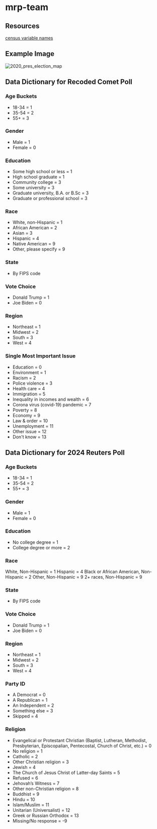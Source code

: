 # mrp-team


## Resources
[census variable 
names](https://www.census.gov/content/dam/Census/data/developers/api-user-guide/api-guide.pdf)

## Example Image
![2020_pres_election_map](https://github.com/pmench/mrp-team/assets/113058424/05628fc2-311a-428b-ab42-d956e39aba35)

## Data Dictionary for Recoded Comet Poll
### Age Buckets
- 18-34 = 1
- 35-54 = 2
- 55+ = 3

### Gender
- Male = 1
- Female = 0

### Education
- Some high school or less = 1
- High school graduate = 1
- Community college = 3
- Some university = 3
- Graduate university, B.A. or B.Sc = 3
- Graduate or professional school = 3

### Race
- White, non-Hispanic = 1
- African American = 2
- Asian = 3
- Hispanic = 4
- Native American = 9
- Other, please specify = 9

### State
- By FIPS code

### Vote Choice
- Donald Trump = 1
- Joe Biden = 0

### Region
- Northeast = 1
- Midwest = 2
- South = 3
- West = 4

### Single Most Important Issue
- Education = 0
- Environment = 1
- Racism = 2
- Police violence = 3
- Health care = 4
- Immigration = 5
- Inequality in incomes and wealth = 6
- Corona virus (covid-19) pandemic = 7
- Poverty = 8
- Economy = 9
- Law & order = 10 
- Unemployment = 11
- Other issue = 12
- Don't know = 13

## Data Dictionary for 2024 Reuters Poll
### Age Buckets
- 18-34 = 1
- 35-54 = 2
- 55+ = 3

### Gender
- Male = 1
- Female = 0

### Education
- No college degree = 1
- College degree or more = 2

### Race
White, Non-Hispanic = 1
Hispanic = 4
Black or African American, Non-Hispanic = 2
Other, Non-Hispanic = 9
2+ races, Non-Hispanic = 9

### State
- By FIPS code

### Vote Choice
- Donald Trump = 1
- Joe Biden = 0

### Region
- Northeast = 1
- Midwest = 2
- South = 3
- West = 4

### Party ID
- A Democrat = 0
- A Republican = 1
- An Independent = 2
- Something else = 3
- Skipped = 4

### Religion
- Evangelical or Protestant Christian (Baptist, Lutheran, Methodist, Presbyterian, Episcopalian, Pentecostal, Church of Christ, etc.) = 0
- No religion = 1
- Catholic = 2
- Other Christian religion = 3
- Jewish = 4
- The Church of Jesus Christ of Latter-day Saints = 5
- Refused = 6
- Jehovah’s Witness = 7
- Other non-Christian religion = 8
- Buddhist = 9
- Hindu = 10
- Islam/Muslim = 11
- Unitarian (Universalist) = 12
- Greek or Russian Orthodox = 13
- Missing/No response = -9

